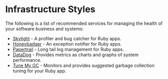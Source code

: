 # Infrastructure Styles

The following is a list of recommended services for managing the health of your software business
and systems:

- [Skylight](https://www.skylight.io) - A profiler and bug catcher for Ruby apps.
- [Honeybadger](https://www.honeybadger.io) - An exception notifier for Ruby apps.
- [Papertrail](https://papertrailapp.com) - Long tail log management for Ruby apps.
- [DataDog](https://www.datadoghq.com) - Provides metrics as charts and graphs of system
  performance.
- [Tune My GC](https://tunemygc.com) - Monitors and provides suggested garbage collection tuning for
  your Ruby app.
